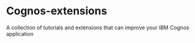 # Cognos-extensions
A collection of tutorials and extensions that can improve your IBM Cognos application
